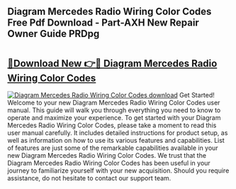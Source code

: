 ## Diagram Mercedes Radio Wiring Color Codes Free Pdf Download - Part-AXH New Repair Owner Guide PRDpg

# <h2><a href="http://dfi6k4y.blite.top/?on=Diagram+Mercedes+Radio+Wiring+Color+Codes">🔗Download New 👉🔴 Diagram Mercedes Radio Wiring Color Codes</a></h2>

[![Diagram Mercedes Radio Wiring Color Codes download](https://i.imgur.com/lujVjoI.png)](http://dfi6k4y.blite.top/?on=Diagram+Mercedes+Radio+Wiring+Color+Codes)
Get Started! Welcome to your new Diagram Mercedes Radio Wiring Color Codes user manual. This guide will walk you through everything you need to know to operate and maximize your experience. To get started with your Diagram Mercedes Radio Wiring Color Codes, please take a moment to read this user manual carefully. It includes detailed instructions for product setup, as well as information on how to use its various features and capabilities. List of features are just some of the remarkable capabilities available in your new Diagram Mercedes Radio Wiring Color Codes. We trust that the Diagram Mercedes Radio Wiring Color Codes has been useful in your journey to familiarize yourself with your new acquisition. Should you require assistance, do not hesitate to contact our support team.
